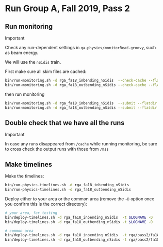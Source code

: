 # Run Group A, Fall 2019, Pass 2

## Run monitoring

> [!IMPORTANT]
> Check any run-dependent settings in `qa-physics/monitorRead.groovy`, such as beam energy.

We will use the `nSidis` train.

First make sure all skim files are cached:
```bash
bin/run-monitoring.sh -d rga_fa18_inbending_nSidis  --check-cache --flatdir --focus-physics /cache/clas12/rg-a/production/recon/fall2018/torus-1/pass2/main/train/nSidis
bin/run-monitoring.sh -d rga_fa18_outbending_nSidis --check-cache --flatdir --focus-physics /cache/clas12/rg-a/production/recon/fall2018/torus+1/pass2/train/nSidis
```
then run monitoring
```bash
bin/run-monitoring.sh -d rga_fa18_inbending_nSidis  --submit --flatdir --focus-physics /cache/clas12/rg-a/production/recon/fall2018/torus-1/pass2/main/train/nSidis
bin/run-monitoring.sh -d rga_fa18_outbending_nSidis --submit --flatdir --focus-physics /cache/clas12/rg-a/production/recon/fall2018/torus+1/pass2/train/nSidis
```

## Double check that we have all the runs

> [!IMPORTANT]
> In case any runs disappeared from `/cache` while running monitoring, be sure to cross check the output
> runs with those from `/mss`

## Make timelines

Make the timelines:
```bash
bin/run-physics-timelines.sh -d rga_fa18_inbending_nSidis
bin/run-physics-timelines.sh -d rga_fa18_outbending_nSidis
```

Deploy either to your area or the common area (remove the `-D` option once you confirm this is the correct directory):
```bash
# your area, for testing
bin/deploy-timelines.sh -d rga_fa18_inbending_nSidis  -t $LOGNAME -D
bin/deploy-timelines.sh -d rga_fa18_outbending_nSidis -t $LOGNAME -D

# common area
bin/deploy-timelines.sh -d rga_fa18_inbending_nSidis  -t rga/pass2/fa18/qa -D
bin/deploy-timelines.sh -d rga_fa18_outbending_nSidis -t rga/pass2/fa18/qa -D
```
